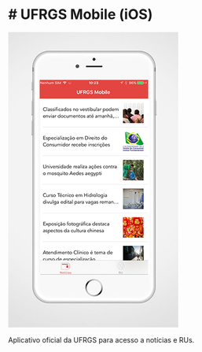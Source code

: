 # # UFRGS Mobile (iOS)

![Print do UFRGS Mobile](https://github.com/ufrgs/ufrgs-mobile-ios/blob/master/ufrgsmobile-ios.jpg)

Aplicativo oficial da UFRGS para acesso a notícias e RUs.
